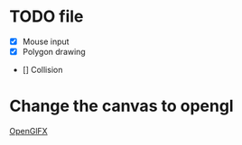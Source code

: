 # TODO file

- [x] Mouse input
- [x] Polygon drawing
- [] Collision

# Change the canvas to opengl

[OpenGlFX](https://github.com/husker-dev/openglfx)